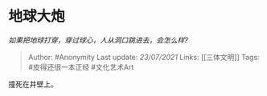# 地球大炮
*如果把地球打穿，穿过球心，人从洞口跳进去，会怎么样?*

> Author: #Anonymity
Last update: *23/07/2021* 
Links: [[三体文明]]
Tags: #皮得还很一本正经 #文化艺术Art 

 
撞死在井壁上。




